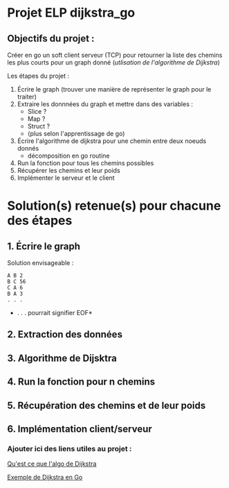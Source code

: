 # Projet ELP dijkstra_go
## Objectifs du projet :
Créer en go un soft client serveur (TCP) pour retourner la liste des chemins les plus courts pour un graph donné (*utlisation de l'algorithme de Dijkstra*)

Les étapes du projet :

1. Écrire le graph (trouver une manière de représenter le graph pour le traiter)
2. Extraire les donnnées du graph et mettre dans des variables :
	- Slice ?
	- Map ?
	- Struct ?
	- (plus selon l'apprentissage de go)
3. Écrire l'algorithme de dijkstra pour une chemin entre deux noeuds donnés
	- décomposition en go routine
4. Run la fonction pour tous les chemins possibles 
5. Récupérer les chemins et leur poids
6. Implémenter le serveur et le client


# Solution(s) retenue(s) pour chacune des étapes

## 1. Écrire le graph
Solution envisageable :

	A B 2
	B C 56
	C A 6
	B A 3
	. . .
	
* . . . pourrait signifier EOF*
## 2. Extraction des données
## 3. Algorithme de Dijsktra
## 4. Run la fonction pour n chemins
## 5. Récupération des chemins et de leur poids
## 6. Implémentation client/serveur


### Ajouter ici des liens utiles au projet :

[Qu'est ce que l'algo de Dijkstra](https://www.youtube.com/watch?v=rHylCtXtdNs)

[Exemple de Dijkstra en Go](https://github.com/RyanCarrier/dijkstra)
